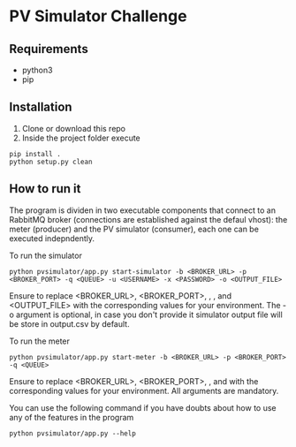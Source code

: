 # PV Simulator Challenge

## Requirements
- python3
- pip

## Installation
1. Clone or download this repo
2. Inside the project folder execute
```
pip install .
python setup.py clean
```

## How to run it
The program is dividen in two executable components that connect to an RabbitMQ broker (connections are established against the defaul vhost): the meter (producer) and the PV simulator (consumer), each one can be executed indepndently.

To run the simulator
```
python pvsimulator/app.py start-simulator -b <BROKER_URL> -p <BROKER_PORT> -q <QUEUE> -u <USERNAME> -x <PASSWORD> -o <OUTPUT_FILE>
```

Ensure to replace <BROKER_URL>, <BROKER_PORT>, <QUEUE>, <USERNAME>, <PASSWORD> and <OUTPUT_FILE> with the corresponding values for your environment. The -o argument is optional, in case you don't provide it simulator output file will be store in output.csv by default.

To run the meter
```
python pvsimulator/app.py start-meter -b <BROKER_URL> -p <BROKER_PORT> -q <QUEUE>
```

Ensure to replace <BROKER_URL>, <BROKER_PORT>, <QUEUE>, <USERNAME> and  <PASSWORD> with the corresponding values for your environment. All arguments are mandatory.

You can use the following command if you have doubts about how to use any of the features in the program
```
python pvsimulator/app.py --help
```


